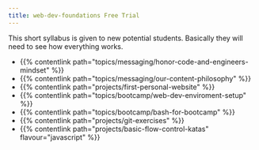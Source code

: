 ```yaml
---
title: web-dev-foundations Free Trial
---
```


This short syllabus is given to new potential students. Basically they will need to see how everything works.

- {{% contentlink path="topics/messaging/honor-code-and-engineers-mindset" %}}
- {{% contentlink path="topics/messaging/our-content-philosophy" %}}
- {{% contentlink path="projects/first-personal-website" %}}
- {{% contentlink path="topics/bootcamp/web-dev-enviroment-setup" %}}
- {{% contentlink path="topics/bootcamp/bash-for-bootcamp" %}}
- {{% contentlink path="projects/git-exercises" %}}
- {{% contentlink path="projects/basic-flow-control-katas" flavour="javascript" %}}
